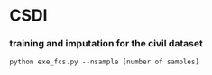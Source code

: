 # CSDI

### training and imputation for the civil dataset
```shell
python exe_fcs.py --nsample [number of samples]
```




